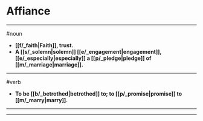 # Affiance
---
#noun
- **[[f/_faith|Faith]], trust.**
- **A [[s/_solemn|solemn]] [[e/_engagement|engagement]], [[e/_especially|especially]] a [[p/_pledge|pledge]] of [[m/_marriage|marriage]].**
---
#verb
- **To be [[b/_betrothed|betrothed]] to; to [[p/_promise|promise]] to [[m/_marry|marry]].**
---
---
